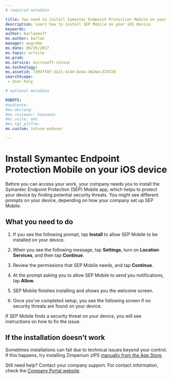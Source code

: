 ```yaml
---
# required metadata

title: You need to install Symantec Endpoint Protection Mobile on your iOS device | Microsoft Docs
description: Learn how to install SEP Mobile on your iOS device.
keywords:
author: barlanmsft
ms.author: barlan
manager: angrobe
ms.date: 09/25/2017
ms.topic: article
ms.prod:
ms.service: microsoft-intune
ms.technology:
ms.assetid: 7394ff8f-3a21-414d-be4a-4626ec370720
searchScope:
 - User help

# optional metadata

ROBOTS:  
#audience:
#ms.devlang:
#ms.reviewer: heenamac
#ms.suite: ems
#ms.tgt_pltfrm:
ms.custom: intune-enduser

---
```


# Install Symantec Endpoint Protection Mobile on your iOS device

Before you can access your work, your company needs you to install the Symantec Endpoint Protection (SEP) Mobile app, which helps to protect your device by finding potential security threats. You might see different prompts on your device, depending on how your company set up SEP Mobile.

## What you need to do

1.	If you see the following prompt, tap **Install** to allow SEP Mobile to be installed on your device.

2. When you see the following message, tap **Settings**, turn on **Location Services**, and then tap **Continue**.

3. Review the permissions that SEP Mobile needs, and tap **Continue**.

4. At the prompt asking you to allow SEP Mobile to send you notifications, tap **Allow**.

5. SEP Mobile finishes installing and shows you the welcome screen.

6. Once you've completed setup, you see the following screen if no security threats are found on your device.

If SEP Mobile finds a security threat on your device, you will see instructions on how to fix the issue.

## If the installation doesn't work

Sometimes installations can fail due to technical issues beyond your control. If this happens, try installing Zimperium zIPS [manually from the App Store](https://itunes.apple.com/app/sep-mobile/id695620821).

Still need help? Contact your company support. For contact information, check the [Company Portal website](https://portal.manage.microsoft.com).
